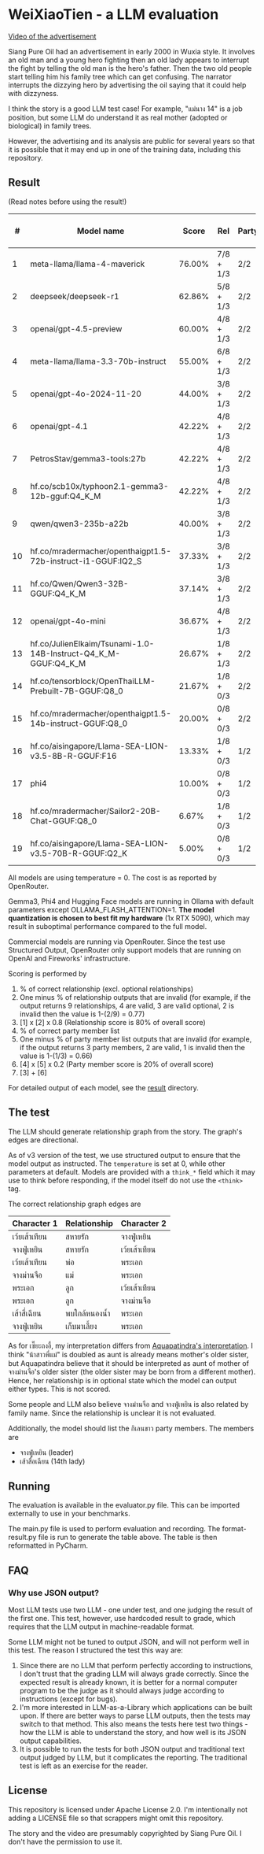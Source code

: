 # WeiXiaoTien - a LLM evaluation

[Video of the advertisement](https://www.youtube.com/watch?v=c8LR1_0yc64)

Siang Pure Oil had an advertisement in early 2000 in Wuxia style. It involves an old man and a young hero fighting
then an old lady appears to interrupt the fight by telling the old man is the hero's father. Then the two old people
start telling him his family tree which can get confusing. The narrator interrupts the dizzying hero by advertising
the oil saying that it could help with dizzyness.

I think the story is a good LLM test case! For example, "แม่นาง 14" is a job position, but some LLM do understand it as
real mother (adopted or biological) in family trees.

However, the advertising and its analysis are public for several years so that it is possible that it may end up in
one of the training data, including this repository.

## Result

(Read notes before using the result!)

| #  | Model name                                                     | Score  | Rel       | Party | Invalid         | Cost      | In Tok / Out Tok |
|----|----------------------------------------------------------------|--------|-----------|-------|-----------------|-----------|------------------|
| 1  | meta-llama/llama-4-maverick                                    | 76.00% | 7/8 + 1/3 | 2/2   | Rel 2           | N/A       | 1153 / 1113      |
| 2  | deepseek/deepseek-r1                                           | 62.86% | 5/8 + 1/3 | 2/2   | Rel 1           | $0.046424 | 1224 / 11624     |
| 3  | openai/gpt-4.5-preview                                         | 60.00% | 4/8 + 1/3 | 2/2   |                 | $0.177450 | 1998 / 184       |
| 4  | meta-llama/llama-3.3-70b-instruct                              | 55.00% | 6/8 + 1/3 | 2/2   | Rel 5           | $0.001643 | 1255 / 571       |
| 5  | openai/gpt-4o-2024-11-20                                       | 44.00% | 3/8 + 1/3 | 2/2   | Rel 1           | $0.006875 | 1998 / 188       |
| 6  | openai/gpt-4.1                                                 | 42.22% | 4/8 + 1/3 | 2/2   | Rel 4           | $0.008812 | 1998 / 602       |
| 7  | PetrosStav/gemma3-tools:27b                                    | 42.22% | 4/8 + 1/3 | 2/2   | Rel 4           | N/A       | 1819 / 632       |
| 8  | hf.co/scb10x/typhoon2.1-gemma3-12b-gguf:Q4_K_M                 | 42.22% | 4/8 + 1/3 | 2/2   | Rel 4           | N/A       | 1137 / 631       |
| 9  | qwen/qwen3-235b-a22b                                           | 40.00% | 3/8 + 1/3 | 2/2   | Rel 2           | $0.011488 | 1295 / 28747     |
| 10 | hf.co/mradermacher/openthaigpt1.5-72b-instruct-i1-GGUF:IQ2_S   | 37.33% | 3/8 + 1/3 | 2/2   | Rel 1 / Party 1 | N/A       | 1296 / 414       |
| 11 | hf.co/Qwen/Qwen3-32B-GGUF:Q4_K_M                               | 37.14% | 3/8 + 1/3 | 2/2   | Rel 3           | N/A       | 1296 / 496       |
| 12 | openai/gpt-4o-mini                                             | 36.67% | 4/8 + 1/3 | 2/2   | Rel 7           | $0.000598 | 1998 / 497       |
| 13 | hf.co/JulienElkaim/Tsunami-1.0-14B-Instruct-Q4_K_M-GGUF:Q4_K_M | 26.67% | 1/8 + 1/3 | 2/2   | Rel 1           | N/A       | 1296 / 361       |
| 14 | hf.co/tensorblock/OpenThaiLLM-Prebuilt-7B-GGUF:Q8_0            | 21.67% | 1/8 + 0/3 | 2/2   | Rel 5           | N/A       | 1296 / 313       |
| 15 | hf.co/mradermacher/openthaigpt1.5-14b-instruct-GGUF:Q8_0       | 20.00% | 0/8 + 0/3 | 2/2   | Rel 7           | N/A       | 1296 / 569       |
| 16 | hf.co/aisingapore/Llama-SEA-LION-v3.5-8B-R-GGUF:F16            | 13.33% | 1/8 + 0/3 | 1/2   | Party 2         | N/A       | 1223 / 169       |
| 17 | phi4                                                           | 10.00% | 0/8 + 0/3 | 1/2   | Rel 7           | N/A       | 1634 / 497       |
| 18 | hf.co/mradermacher/Sailor2-20B-Chat-GGUF:Q8_0                  | 6.67%  | 1/8 + 0/3 | 1/2   | Rel 5 / Party 1 | N/A       | 1296 / 282       |
| 19 | hf.co/aisingapore/Llama-SEA-LION-v3.5-70B-R-GGUF:Q2_K          | 5.00%  | 0/8 + 0/3 | 1/2   | Rel 6 / Party 1 | N/A       | 1225 / 354       |

All models are using temperature = 0. The cost is as reported by OpenRouter.

Gemma3, Phi4 and Hugging Face models are running in Ollama with default parameters except OLLAMA_FLASH_ATTENTION=1.
**The model quantization is chosen to best fit my hardware** (1x RTX 5090), which may result in suboptimal performance
compared to the full model.

Commercial models are running via OpenRouter. Since the test use Structured Output, OpenRouter only support models
that are running on OpenAI and Fireworks' infrastructure.

Scoring is performed by

1. % of correct relationship (excl. optional relationships)
2. One minus % of relationship outputs that are invalid (for example, if the output returns 9 relationships,
   4 are valid, 3 are valid optional, 2 is invalid then the value is 1-(2/9) = 0.77)
3. \[1] x \[2] x 0.8 (Relationship score is 80% of overall score)
4. % of correct party member list
5. One minus % of party member list outputs that are invalid (for example, if the output returns 3 party members,
   2 are valid, 1 is invalid then the value is 1-(1/3) = 0.66)
6. \[4] x \[5] x 0.2 (Party member score is 20% of overall score)
7. \[3] + \[6]

For detailed output of each model, see the [result](result) directory.

## The test

The LLM should generate relationship graph from the story. The graph's edges are directional.

As of v3 version of the test, we use structured output to ensure that the model output as instructed. The `temperature`
is set at 0, while other parameters at default. Models are provided with a `think_*` field which it may use to think
before responding, if the model itself do not use the `<think>` tag.

The correct relationship graph edges are

| Character 1   | Relationship  | Character 2 |
|---------------|---------------|-------------|
| เว้ยเส้าเทียน | สหายรัก       | จางฟู่เหยิน |
| จางฟู่เหยิน | สหายรัก       | เว้ยเส้าเทียน |
| เว้ยเส้าเทียน | พ่อ           | พระเอก      |
| จางม่านจือ    | แม่           | พระเอก      |
| พระเอก | ลูก           | เว้ยเส้าเทียน      |
| พระเอก    | ลูก           | จางม่านจือ      |
| เส้าสี่เฉียน  | พบใกล้หนองน้ำ | พระเอก      |
| จางฟู่เหยิน   | เก็บมาเลี้ยง  | พระเอก      |

As for เซี๊ยะถงอี้, my interpretation differs from [Aquapatindra's interpretation](https://www.facebook.com/photo/?fbid=482218268541373&set=a.276875085742360).
I think "น้าสาวพี่แม่" is doubled as aunt is already means mother's older sister, but Aquapatindra believe that it should be
interpreted as aunt of mother of จางม่านจือ's older sister (the older sister may be born from a different mother).
Hence, her relationship is in optional state which the model can output either types. This is not scored.

Some people and LLM also believe จางม่านจือ and จางฟู่เหยิน is also related by family name. Since the relationship is unclear
it is not evaluated.

Additionally, the model should list the กิเลนขาว party members. The members are

- จางฟู่เหยิน (leader)
- เส้าสื่อเฉียน (14th lady)

## Running

The evaluation is available in the evaluator.py file. This can be imported externally to use in your benchmarks.

The main.py file is used to perform evaluation and recording. The format-result.py file is run to generate the table
above. The table is then reformatted in PyCharm.

## FAQ

### Why use JSON output?

Most LLM tests use two LLM - one under test, and one judging the result of the first one. This test, however, use
hardcoded result to grade, which requires that the LLM output in machine-readable format.

Some LLM might not be tuned to output JSON, and will not perform well in this test. The reason I structured the test
this way are:

1. Since there are no LLM that perform perfectly according to instructions, I don't trust that the grading LLM will
   always grade correctly. Since the expected result is already known, it is better for a normal computer program to
   be the judge as it should always judge according to instructions (except for bugs).
2. I'm more interested in LLM-as-a-Library which applications can be built upon. If there are better ways to parse
   LLM outputs, then the tests may switch to that method. This also means the tests here test two things - how the
   LLM is able to understand the story, and how well is its JSON output capabilities.
3. It is possible to run the tests for both JSON output and traditional text output judged by LLM, but it complicates
   the reporting. The traditional test is left as an exercise for the reader.

## License

This repository is licensed under Apache License 2.0. I'm intentionally not adding a LICENSE file so that scrappers
might omit this repository.

The story and the video are presumably copyrighted by Siang Pure Oil. I don't have the permission to use it.
